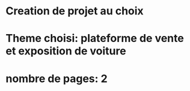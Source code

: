 # Creation de projet au choix
# Theme choisi: plateforme de vente et exposition de voiture
# nombre de pages: 2
